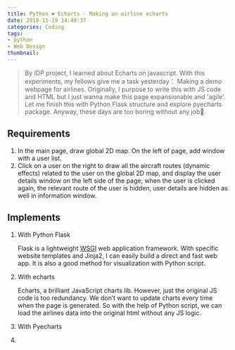 ```yaml
---
title: Python ❤ Echarts - Making an airline echarts
date: 2018-11-19 14:49:37
categories: Coding
tags:
- python
- Web Design
thumbnail:
---
```


> By IDP project, I learned about Echarts on javascript. With this experiments, my fellows give me a task yesterday： Making a demo webpage for airlines. Originally, I purpose to write this with JS code and HTML but I just wanna make this page expansionable and 'agile'. Let me finish this with Python Flask structure and explore pyecharts 
> package. Anyway, these days are too boring without any job​🙌.

<!--more-->

## Requirements

1. In the main page, draw global 2D map. On the left of page, add window with a user list.
2. Click on a user on the right to draw all the aircraft routes (dynamic effects) related to the user on the global 2D map, and display the user details window on the left side of the page; when the user is clicked again, the relevant route of the user is hidden, user details are hidden as well in information window.

## Implements

1. With Python Flask

   Flask is a lightweight [WSGI](https://wsgi.readthedocs.io/) web application framework. With specific website templates and Jinja2, I can easily build a direct and fast web app. It is also a good method for visualization with Python script.

2. With echarts

   Echarts, a brilliant JavaScript charts lib. However, just the original JS code is too redundancy. We don’t want to update charts every time when the page is generated. So with the help of Python script, we can load the airlines data into the original html without any JS logic.

3. With Pyecharts
4. 